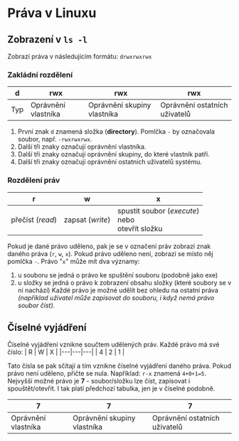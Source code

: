 # Práva v Linuxu

## Zobrazení v `ls -l`
Zobrazí práva v následujícím formátu: `drwxrwxrwx`

### Zakládní rozdělení
| d   | rwx                 | rwx                         | rwx                           |
|-----|---------------------|-----------------------------|-------------------------------|
| Typ | Oprávnění vlastníka | Oprávnění skupiny vlastníka | Oprávnění ostatních uživatelů |

1. První znak `d` znamená složka (**directory**). Pomlčka `-` by označovala soubor, např. `-rwxrwxrwx`.
1. Další tři znaky označují oprávnění vlastníka.
1. Další tři znaky označují oprávnění skupiny, do které vlastník patří.
1. Další tři znaky označují oprávnění ostatních uživatelů systému.

### Rozdělení práv
| r                | w                | x                                                    |
|------------------|------------------|------------------------------------------------------|
| přečíst (*read*) | zapsat (*write*) | spustit soubor (*execute*)<br>nebo<br>otevřít složku |

Pokud je dané právo uděleno, pak je se v označení práv zobrazí znak daného práva (`r`, `w`, `x`). Pokud právo uděleno není, zobrazí se místo něj pomlčka `-`.
Právo "`x`" může mít dva významy:
1. u souboru se jedná o právo ke spuštění souboru (podobně jako exe)
1. u složky se jedná o právo k zobrazení obsahu složky (které soubory se v ní nachází)
Každé právo je možné udělit bez ohledu na ostatní práva *(například uživatel může zapisovat do souboru, i když nemá právo soubor číst)*.

## Číselné vyjádření
Číselné vyjádření vznikne součtem udělených práv. Každé právo má své číslo:
| R | W | X |
|---|---|---|
| 4 | 2 | 1 |

Tato čísla se pak sčítají a tím vznikne číselné vyjádření daného práva. Pokud právo není uděleno, přičte se nula. Například: `r-x` znamená `4+0+1=5`. Nejvyšší možné právo je **7** - soubor/složku lze číst, zapisovat i spouštět/otevřít.
I tak platí předchozí tabulka, jen je v číselné podobně.

| 7                   | 7                           | 7                             |
|---------------------|-----------------------------|-------------------------------|
| Oprávnění vlastníka | Oprávnění skupiny vlastníka | Oprávnění ostatních uživatelů |
